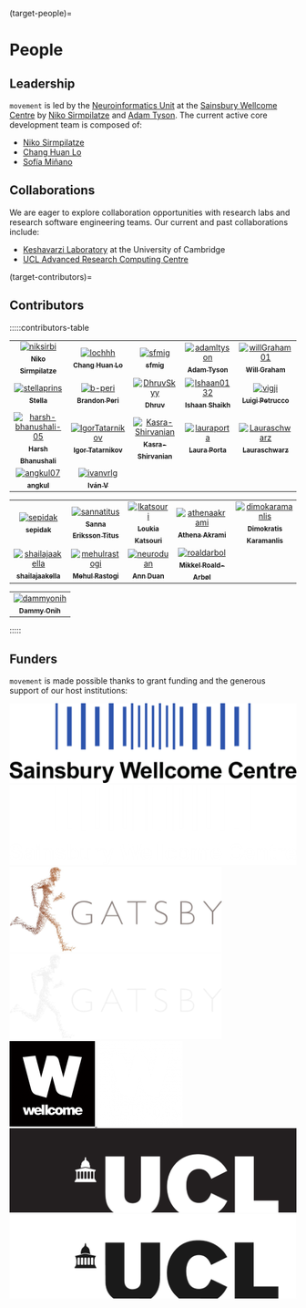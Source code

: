 (target-people)=
# People

## Leadership
`movement` is led by the [Neuroinformatics Unit](https://neuroinformatics.dev/) at the
[Sainsbury Wellcome Centre](https://www.sainsburywellcome.org/web/) by [Niko Sirmpilatze](https://github.com/niksirbi) and
[Adam Tyson](https://github.com/adamltyson).
The current active core development team is composed of:
- [Niko Sirmpilatze](https://github.com/niksirbi)
- [Chang Huan Lo](https://github.com/lochhh)
- [Sofía Miñano](https://github.com/sfmig)

## Collaborations
We are eager to explore collaboration opportunities with research labs and research software engineering teams.
Our current and past collaborations include:
- [Keshavarzi Laboratory](https://www.keshavarzilab.com/) at the University of Cambridge
- [UCL Advanced Research Computing Centre](https://www.ucl.ac.uk/advanced-research-computing/advanced-research-computing-centre)

(target-contributors)=
## Contributors
:::::contributors-table
<!-- ======================= AUTO: REPOSITORY CONTRIBUTORS =======================
This section contains contributors who have committed to the movement repository.
This is automatically updated via GitHub Actions and should not be modified.
=============================================================================== -->
<!-- readme: contributors -start -->
<table>
	<tbody>
		<tr>
            <td align="center">
                <a href="https://github.com/niksirbi">
                    <img src="https://avatars.githubusercontent.com/u/20923448?v=4" width="100;" alt="niksirbi"/>
                    <br />
                    <sub><b>Niko Sirmpilatze</b></sub>
                </a>
            </td>
            <td align="center">
                <a href="https://github.com/lochhh">
                    <img src="https://avatars.githubusercontent.com/u/14955489?v=4" width="100;" alt="lochhh"/>
                    <br />
                    <sub><b>Chang Huan Lo</b></sub>
                </a>
            </td>
            <td align="center">
                <a href="https://github.com/sfmig">
                    <img src="https://avatars.githubusercontent.com/u/33267254?v=4" width="100;" alt="sfmig"/>
                    <br />
                    <sub><b>sfmig</b></sub>
                </a>
            </td>
            <td align="center">
                <a href="https://github.com/adamltyson">
                    <img src="https://avatars.githubusercontent.com/u/13147259?v=4" width="100;" alt="adamltyson"/>
                    <br />
                    <sub><b>Adam Tyson</b></sub>
                </a>
            </td>
            <td align="center">
                <a href="https://github.com/willGraham01">
                    <img src="https://avatars.githubusercontent.com/u/32364977?v=4" width="100;" alt="willGraham01"/>
                    <br />
                    <sub><b>Will Graham</b></sub>
                </a>
            </td>
		</tr>
		<tr>
            <td align="center">
                <a href="https://github.com/stellaprins">
                    <img src="https://avatars.githubusercontent.com/u/30465823?v=4" width="100;" alt="stellaprins"/>
                    <br />
                    <sub><b>Stella</b></sub>
                </a>
            </td>
            <td align="center">
                <a href="https://github.com/b-peri">
                    <img src="https://avatars.githubusercontent.com/u/77279592?v=4" width="100;" alt="b-peri"/>
                    <br />
                    <sub><b>Brandon Peri</b></sub>
                </a>
            </td>
            <td align="center">
                <a href="https://github.com/DhruvSkyy">
                    <img src="https://avatars.githubusercontent.com/u/49231411?v=4" width="100;" alt="DhruvSkyy"/>
                    <br />
                    <sub><b>Dhruv</b></sub>
                </a>
            </td>
            <td align="center">
                <a href="https://github.com/Ishaan0132">
                    <img src="https://avatars.githubusercontent.com/u/35690029?v=4" width="100;" alt="Ishaan0132"/>
                    <br />
                    <sub><b>Ishaan Shaikh</b></sub>
                </a>
            </td>
            <td align="center">
                <a href="https://github.com/vigji">
                    <img src="https://avatars.githubusercontent.com/u/10400212?v=4" width="100;" alt="vigji"/>
                    <br />
                    <sub><b>Luigi Petrucco</b></sub>
                </a>
            </td>
		</tr>
		<tr>
            <td align="center">
                <a href="https://github.com/harsh-bhanushali-05">
                    <img src="https://avatars.githubusercontent.com/u/109029538?v=4" width="100;" alt="harsh-bhanushali-05"/>
                    <br />
                    <sub><b>Harsh Bhanushali </b></sub>
                </a>
            </td>
            <td align="center">
                <a href="https://github.com/IgorTatarnikov">
                    <img src="https://avatars.githubusercontent.com/u/61896994?v=4" width="100;" alt="IgorTatarnikov"/>
                    <br />
                    <sub><b>Igor Tatarnikov</b></sub>
                </a>
            </td>
            <td align="center">
                <a href="https://github.com/Kasra-Shirvanian">
                    <img src="https://avatars.githubusercontent.com/u/164632798?v=4" width="100;" alt="Kasra-Shirvanian"/>
                    <br />
                    <sub><b>Kasra-Shirvanian</b></sub>
                </a>
            </td>
            <td align="center">
                <a href="https://github.com/lauraporta">
                    <img src="https://avatars.githubusercontent.com/u/29216006?v=4" width="100;" alt="lauraporta"/>
                    <br />
                    <sub><b>Laura Porta</b></sub>
                </a>
            </td>
            <td align="center">
                <a href="https://github.com/Lauraschwarz">
                    <img src="https://avatars.githubusercontent.com/u/104347948?v=4" width="100;" alt="Lauraschwarz"/>
                    <br />
                    <sub><b>Lauraschwarz</b></sub>
                </a>
            </td>
		</tr>
		<tr>
            <td align="center">
                <a href="https://github.com/angkul07">
                    <img src="https://avatars.githubusercontent.com/u/129066458?v=4" width="100;" alt="angkul07"/>
                    <br />
                    <sub><b>angkul</b></sub>
                </a>
            </td>
            <td align="center">
                <a href="https://github.com/ivanvrlg">
                    <img src="https://avatars.githubusercontent.com/u/131998802?v=4" width="100;" alt="ivanvrlg"/>
                    <br />
                    <sub><b>Iván V</b></sub>
                </a>
            </td>
		</tr>
	<tbody>
</table>
<!-- readme: contributors -end -->

<!-- ===================== MANUAL: OTHER GITHUB CONTRIBUTORS =====================
This section contains other manually added contributors (on GitHub) who have not
contributed to the movement repository, but have contributed in other ways (e.g. by
providing sample data, or by actively participating in discussions).
=============================================================================== -->
<!-- readme: Sepidak,sannatitus,lkatsouri,athenaakrami,dimokaramanlis,shailajaAkella,mehulrastogi,NeuroDuan,roaldarbol -start -->
<table>
	<tbody>
		<tr>
            <td align="center">
                <a href="https://github.com/sepidak">
                    <img src="https://avatars.githubusercontent.com/u/28627358?v=4" width="100;" alt="sepidak"/>
                    <br />
                    <sub><b>sepidak</b></sub>
                </a>
            </td>
            <td align="center">
                <a href="https://github.com/sannatitus">
                    <img src="https://avatars.githubusercontent.com/u/100142813?v=4" width="100;" alt="sannatitus"/>
                    <br />
                    <sub><b>Sanna Eriksson Titus</b></sub>
                </a>
            </td>
            <td align="center">
                <a href="https://github.com/lkatsouri">
                    <img src="https://avatars.githubusercontent.com/u/36635672?v=4" width="100;" alt="lkatsouri"/>
                    <br />
                    <sub><b>Loukia Katsouri</b></sub>
                </a>
            </td>
            <td align="center">
                <a href="https://github.com/athenaakrami">
                    <img src="https://avatars.githubusercontent.com/u/25442928?v=4" width="100;" alt="athenaakrami"/>
                    <br />
                    <sub><b>Athena Akrami</b></sub>
                </a>
            </td>
            <td align="center">
                <a href="https://github.com/dimokaramanlis">
                    <img src="https://avatars.githubusercontent.com/u/1114242?v=4" width="100;" alt="dimokaramanlis"/>
                    <br />
                    <sub><b>Dimokratis Karamanlis</b></sub>
                </a>
            </td>
		</tr>
		<tr>
            <td align="center">
                <a href="https://github.com/shailajaakella">
                    <img src="https://avatars.githubusercontent.com/u/68871896?v=4" width="100;" alt="shailajaakella"/>
                    <br />
                    <sub><b>shailajaakella</b></sub>
                </a>
            </td>
            <td align="center">
                <a href="https://github.com/mehulrastogi">
                    <img src="https://avatars.githubusercontent.com/u/22076299?v=4" width="100;" alt="mehulrastogi"/>
                    <br />
                    <sub><b>Mehul Rastogi</b></sub>
                </a>
            </td>
            <td align="center">
                <a href="https://github.com/neuroduan">
                    <img src="https://avatars.githubusercontent.com/u/32085285?v=4" width="100;" alt="neuroduan"/>
                    <br />
                    <sub><b>Ann Duan</b></sub>
                </a>
            </td>
            <td align="center">
                <a href="https://github.com/roaldarbol">
                    <img src="https://avatars.githubusercontent.com/u/25629697?v=4" width="100;" alt="roaldarbol"/>
                    <br />
                    <sub><b>Mikkel Roald-Arbøl</b></sub>
                </a>
            </td>
		</tr>
	<tbody>
</table>
<!-- readme: Sepidak,sannatitus,lkatsouri,athenaakrami,dimokaramanlis,shailajaAkella,mehulrastogi,NeuroDuan,roaldarbol -end -->

<!-- =================== MANUAL: OTHER NON-GITHUB CONTRIBUTORS ===================
This section contains other manually added contributors (not on GitHub) who have not
contributed to the movement repository, but have contributed in other ways (e.g. by
providing sample data, or by actively participating in discussions).
=============================================================================== -->
<table>
	<tbody>
		<tr>
            <td align="center">
                <a href="https://www.sainsburywellcome.org/web/people/dammy-onih">
                    <img src="https://www.sainsburywellcome.org/web/sites/default/files/styles/thumbnail_scale_and_crop/public/2018-12/dammy.jpg" width="100;" alt="dammyonih"/>
                    <br />
                    <sub><b>Dammy Onih</b></sub>
                </a>
            </td>
        </tr>
    </tbody>
</table>
:::::

## Funders
`movement` is made possible thanks to grant funding and the generous support of our host institutions:

<div class="things-in-a-row">
    <a href="https://www.sainsburywellcome.org/" target="_blank">
        <img src="../_static/light-logo-swc.png" alt="Sponsors" class="only-light img-sponsor-large"/>
        <img src="../_static/dark-logo-swc.png" alt="Sponsors" class="only-dark img-sponsor-large"/>
    </a>
    <a href="https://www.ucl.ac.uk/gatsby/gatsby-computational-neuroscience-unit" target="_blank">
        <img src="../_static/light-logo-gatsby.png" alt="Sponsors" class="only-light img-sponsor-large"/>
        <img src="../_static/dark-logo-gatsby.png" alt="Sponsors" class="only-dark img-sponsor-large"/>
    </a>
    <a href="https://wellcome.org" target="_blank">
        <img src="../_static/light-wellcome-logo.png" alt="Sponsors" class="only-light img-sponsor-large"/>
        <img src="../_static/dark-wellcome-logo.png" alt="Sponsors" class="only-dark img-sponsor-large"/>
    </a>
    <a href="https://www.ucl.ac.uk/" target="_blank">
        <img src="../_static/light-logo-ucl.png" alt="Sponsors" class="only-light img-sponsor-large"/>
        <img src="../_static/dark-logo-ucl.png" alt="Sponsors" class="only-dark img-sponsor-large"/>
    </a>
</div>
